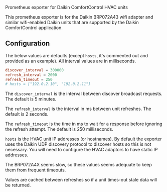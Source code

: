 Prometheus exporter for Daikin ComfortControl HVAC units

This prometheus exporter is for the Daikin BRP072A43 wifi adapter and similar
wifi-enabled Daikin units that are supported by the Daikin ComfortControl
application.

## Configuration

The below values are defaults (except `hosts`, it's commented out and provided
as an example).  All interval values are in milliseconds.

```toml
discover_interval = 300000
refresh_interval = 2000
refresh_timeout = 250
# hosts = ["192.0.2.10", "192.0.2.11"]
```

The `discover_interval` is the interval between discover broadcast requests.
The default is 5 minutes.

The `refresh_interval` is the interval in ms between unit refreshes.  The
default is 2 seconds.

The `refresh_timeout` is the time in ms to wait for a response before ignoring
the refresh attempt.  The default is 250 milliseconds.

`hosts` is the HVAC unit IP addresses (or hostnames).  By default the exporter
uses the Daikin UDP discovery protocol to discover hosts so this is not
necessary.  You will need to configure the HVAC adaptors to have static IP
addresses.

The BRP072A4X seems slow, so these values seems adequate to keep them from
frequent timeouts.

Values are cached between refreshes so if a unit times-out stale data will be
returned.

